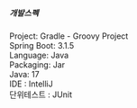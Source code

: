 <h5>개발스펙</h5>
Project: Gradle - Groovy Project </br>
Spring Boot: 3.1.5 </br>
Language: Java </br>
Packaging: Jar </br>
Java: 17 </br>
IDE : IntelliJ </br>
단위테스트 : JUnit </br>
